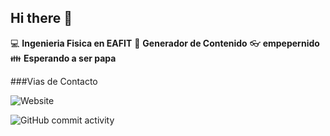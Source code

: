 ## Hi there 👋

:computer: **Ingenieria Fisica en EAFIT**
:pencil: **Generador de Contenido**
:eyeglasses: **empepernido**
:family: **Esperando a ser papa**

###Vias de Contacto

![Website](https://img.shields.io/website?url=https%3A%2F%2Fwww.linkedin.com%2Fin%2Fjuan-pablo-diaz-gonzalez-244384241%2F
)

![GitHub commit activity](https://img.shields.io/github/commit-activity/m/jpdgz2002/jpdgz2002)



